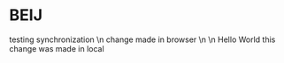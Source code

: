 # BEIJ

testing synchronization \n
change made in browser \n
\n
Hello World this change was made in local